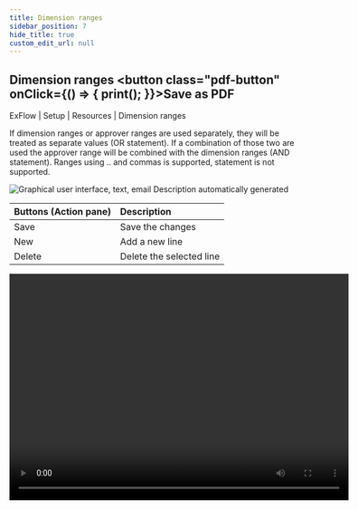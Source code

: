 ```yaml
---
title: Dimension ranges
sidebar_position: 7
hide_title: true
custom_edit_url: null
---
```

## Dimension ranges <button class="pdf-button" onClick={() => { print(); }}>Save as PDF</button>

ExFlow \| Setup \| Resources \| Dimension ranges

If dimension ranges or approver ranges are used separately, they will be treated as separate values (OR statement). If a combination of those two are used the approver range will be combined with the dimension ranges (AND statement). Ranges using .. and commas is supported, statement is not supported.

![Graphical user interface, text, email Description automatically generated](@site/static/img/media/image65.png)

| Buttons (Action pane) | Description|
|:-|:-|
| Save                  | Save the changes         |
| New                   | Add a new line           |
| Delete                | Delete the selected line |

<video src="https://docs.exflow.cloud/videos/FO/dimension_ranges.mp4" width="600" height="400" controls></video>